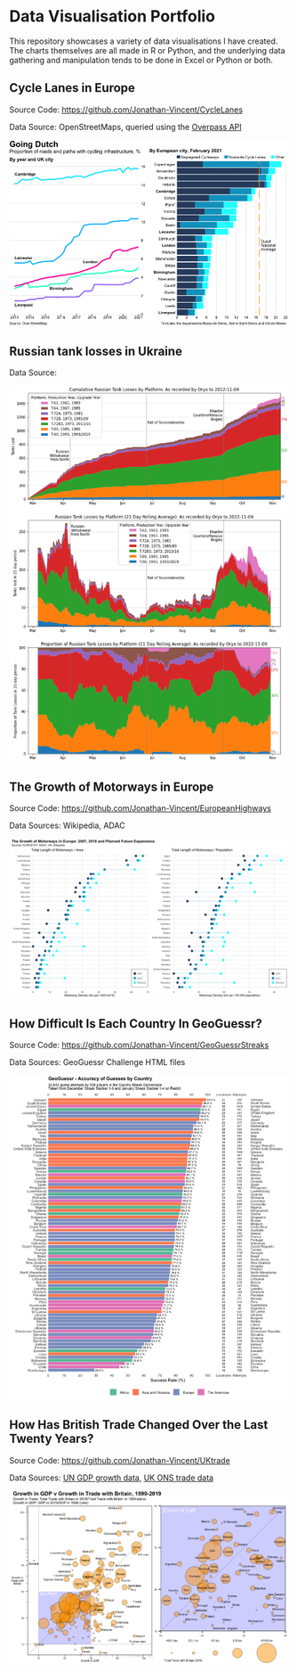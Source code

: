 # Data Visualisation Portfolio

This repository showcases a variety of data visualisations I have created. The charts themselves are all made in R or Python, and the underlying data gathering and manipulation tends to be done in Excel or Python or both.

## Cycle Lanes in Europe
Source Code: https://github.com/Jonathan-Vincent/CycleLanes

Data Source: OpenStreetMaps, queried using the [Overpass API](https://wiki.openstreetmap.org/wiki/Overpass_API)

![Cycle Lanes](https://raw.githubusercontent.com/Jonathan-Vincent/CycleLanes/main/CycleChart.png)

## Russian tank losses in Ukraine
Data Source: 

![Ukraine Losses](https://raw.githubusercontent.com/Jonathan-Vincent/DataVisualisationPortfolio/main/Cumulative%20and%20Proportional.png)

## The Growth of Motorways in Europe
Source Code: https://github.com/Jonathan-Vincent/EuropeanHighways

Data Sources: Wikipedia, ADAC

![The Growth of Motorways in Europe](https://raw.githubusercontent.com/Jonathan-Vincent/DataVisualisationPortfolio/main/European%20Motorways.png)

## How Difficult Is Each Country In GeoGuessr?
Source Code: https://github.com/Jonathan-Vincent/GeoGuessrStreaks

Data Sources: GeoGuessr Challenge HTML files

![GeoGuessr](https://raw.githubusercontent.com/Jonathan-Vincent/GeoGuessrStreaks/master/barplot%20long.png)


## How Has British Trade Changed Over the Last Twenty Years?
Source Code: https://github.com/Jonathan-Vincent/UKtrade

Data Sources: [UN GDP growth data](https://unstats.un.org/unsd/amaapi/api/file/24), [UK ONS trade data](https://www.ons.gov.uk/businessindustryandtrade/internationaltrade/datasets/uktotaltradeallcountriesnonseasonallyadjusted)

![Correlation](https://raw.githubusercontent.com/Jonathan-Vincent/DataVisualisationPortfolio/main/The%20Future%20of%20British%20Trade%20Graph%202.png)
